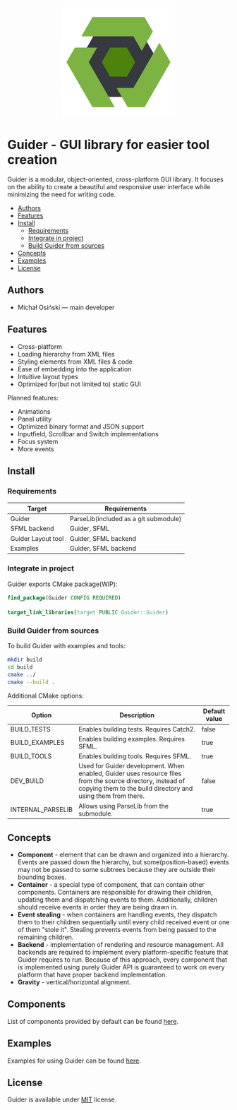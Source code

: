 <p align="center"><img src="assets/project-logo.png" alt="guider-logo" width="256" height="256" /></p>

# Guider - GUI library for easier tool creation

Guider is a modular, object-oriented, cross-platform GUI library. It focuses on the ability to create a beautiful and responsive user interface while minimizing the need for writing code.

- [Authors](#authors)
- [Features](#features)
- [Install](#install)
  - [Requirements](#requirements)
  - [Integrate in project](#integrate-in-project)
  - [Build Guider from sources](#build-guider-from-sources)
- [Concepts](#concepts)
- [Examples](#examples)
- [License](#license)

## Authors

- Michał Osiński — main developer

## Features

- Cross-platform
- Loading hierarchy from XML files 
- Styling elements from XML files & code
- Ease of embedding into the application
- Intuitive layout types
- Optimized for(but not limited to) static GUI

Planned features:

- Animations
- Panel utility
- Optimized binary format and JSON support
- Inputfield, Scrollbar and Switch implementations
- Focus system
- More events

## Install

### Requirements

| Target             | Requirements                          |
| ------------------ | ------------------------------------- |
| Guider             | ParseLib(included as a git submodule) |
| SFML backend       | Guider, SFML                          |
| Guider Layout tool | Guider, SFML backend                  |
| Examples           | Guider, SFML backend                  |



### Integrate in project

Guider exports CMake package(WIP):

```cmake
find_package(Guider CONFIG REQUIRED)

target_link_libraries(target PUBLIC Guider::Guider)
```

### Build Guider from sources

To build Guider with examples and tools:

```bash
mkdir build
cd build
cmake ../
cmake --build .
```

Additional CMake options:

| Option            | Description                                                  | Default value |
| ----------------- | ------------------------------------------------------------ | ------------- |
| BUILD_TESTS       | Enables building tests. Requires Catch2.                     | false         |
| BUILD_EXAMPLES    | Enables building examples. Requires SFML.                    | true          |
| BUILD_TOOLS       | Enables building tools. Requires SFML.                       | true          |
| DEV_BUILD         | Used for Guider development. When enabled, Guider uses resource files from the source directory, instead of copying them to the build directory and using them from there. | false         |
| INTERNAL_PARSELIB | Allows using ParseLib from the submodule.                    | true          |

## Concepts

- **Component** - element that can be drawn and organized into a hierarchy. Events are passed down the hierarchy, but some(position-based) events may not be passed to some subtrees because they are outside their bounding boxes.
- **Container** - a special type of component, that can contain other components. Containers are responsible for drawing their children, updating them and dispatching events to them. Additionally, children should receive events in order they are being drawn in.
- **Event stealing** - when containers are handling events, they dispatch them to their children sequentially until every child received event or one of them "stole it". Stealing prevents events from being passed to the remaining children.
- **Backend** - implementation of rendering and resource management. All backends are required to implement every platform-specific feature that Guider requires to run. Because of this approach, every component that is implemented using purely Guider API is guaranteed to work on every platform that have proper backend implementation.
- **Gravity** - vertical/horizontal alignment.

## Components

List of components provided by default can be found [here](ELEMENTS.md).

## Examples

Examples for using Guider can be found [here](examples/README.md).

## License

Guider is available under [MIT](LICENSE) license.
